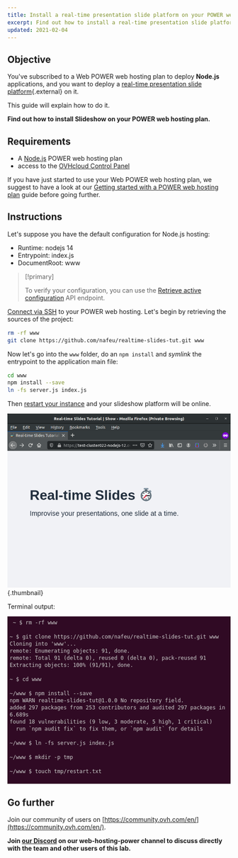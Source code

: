 ```yaml
---
title: Install a real-time presentation slide platform on your POWER web hosting plan
excerpt: Find out how to install a real-time presentation slide platform on your POWER web hosting plan
updated: 2021-02-04
---
```


<style>
 pre {
     font-size: 14px;
 }
 pre.console {
   background-color: #300A24; 
   color: #ccc;
   font-family: monospace;
   padding: 5px;
   margin-bottom: 5px;
 }
 pre.console code {
   border: solid 0px transparent;
   font-family: monospace !important;
 }
 .small {
     font-size: 0.75em;
 }
</style>

## Objective

You've subscribed to a Web POWER web hosting plan to deploy **Node.js** applications, and you want to deploy a [real-time presentation slide platform](https://nafeu.medium.com/real-time-presentation-slides-with-socket-io-express-node-js-and-javascript-cf08a95ff098){.external} on it.

This guide will explain how to do it.

**Find out how to install Slideshow on your POWER web hosting plan.**

## Requirements

- A [Node.js](https://labs.ovh.com/managed-nodejs) POWER web hosting plan
- access to the [OVHcloud Control Panel](https://www.ovh.com/auth/?action=gotomanager&from=https://www.ovh.ie/&ovhSubsidiary=ie)

If you have just started to use your Web POWER web hosting plan, we suggest to have a look at our [Getting started with a POWER web hosting plan](/pages/ovhcloud_labs/power_web_hosting/getting-started) guide before going further.

## Instructions

Let's suppose you have the default configuration for Node.js hosting:

- Runtime: nodejs 14   
- Entrypoint: index.js 
- DocumentRoot: www

> [!primary]
>
> To verify your configuration, you can use the [Retrieve active configuration](/pages/labs/web-power/getting-started#api-get-active-configuration) API endpoint.

[Connect via SSH](/pages/labs/web-power/getting-started#ssh) to your POWER web hosting.
Let's begin by retrieving the sources of the project:

```sh
rm -rf www
git clone https://github.com/nafeu/realtime-slides-tut.git www
```

Now let's go into the `www` folder, do an `npm install` and *symlink* the entrypoint to the application main file:

```sh
cd www
npm install --save
ln -fs server.js index.js
```

Then [restart your instance](/pages/labs/web-power/getting-started#restart) and your slideshow platform will be online.

![Slideshow](images/nodejs-install-slideshow-01.png){.thumbnail}

Terminal output:

<pre class="console"><code> ~ $ rm -rf www

~ $ git clone https://github.com/nafeu/realtime-slides-tut.git www
Cloning into 'www'...
remote: Enumerating objects: 91, done.
remote: Total 91 (delta 0), reused 0 (delta 0), pack-reused 91
Extracting objects: 100% (91/91), done.

~ $ cd www
 
~/www $ npm install --save
npm WARN realtime-slides-tut@1.0.0 No repository field.
added 297 packages from 253 contributors and audited 297 packages in 6.689s
found 18 vulnerabilities (9 low, 3 moderate, 5 high, 1 critical)
  run `npm audit fix` to fix them, or `npm audit` for details

~/www $ ln -fs server.js index.js

~/www $ mkdir -p tmp

~/www $ touch tmp/restart.txt

</code></pre>

## Go further

Join our community of users on [https://community.ovh.com/en/](https://community.ovh.com/en/).

**Join [our Discord](https://discord.gg/ovhcloud) on our web-hosting-power channel to discuss directly with the team and other users of this lab.**